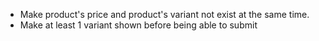 - Make product's price and product's variant not exist at the same time.
- Make at least 1 variant shown before being able to submit
